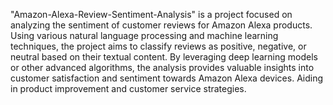 "Amazon-Alexa-Review-Sentiment-Analysis" is a project focused on analyzing the sentiment of customer reviews for Amazon Alexa products.
Using various natural language processing and machine learning techniques, the project aims to classify reviews as positive, negative, or neutral based on their textual content. 
By leveraging deep learning models or other advanced algorithms, the analysis provides valuable insights into customer satisfaction and sentiment towards Amazon Alexa devices.
Aiding in product improvement and customer service strategies.
